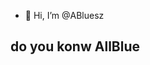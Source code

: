- 👋 Hi, I’m @ABluesz

## do you konw AllBlue

<!---
ABluesz/ABluesz is a ✨ special ✨ repository because its `README.md` (this file) appears on your GitHub profile.
You can click the Preview link to take a look at your changes.
--->
